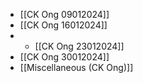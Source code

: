 - [[CK Ong 09012024]]
- [[CK Ong 16012024]]
- - [[CK Ong 23012024]]
- [[CK Ong 30012024]]
- [[Miscellaneous (CK Ong)]]